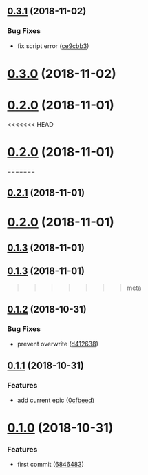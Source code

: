 <a name="0.3.1"></a>
## [0.3.1](https://github.com/TalkingData/rxloop-meta/compare/v0.3.0...v0.3.1) (2018-11-02)


### Bug Fixes

* fix script error ([ce9cbb3](https://github.com/TalkingData/rxloop-meta/commit/ce9cbb3))



<a name="0.3.0"></a>
# [0.3.0](https://github.com/TalkingData/rxloop-meta/compare/v0.2.1...v0.3.0) (2018-11-02)



<a name="0.2.0"></a>
# [0.2.0](https://github.com/TalkingData/rxloop-meta/compare/v0.1.2...v0.2.0) (2018-11-01)



<<<<<<< HEAD
<a name="0.2.0"></a>
# [0.2.0](https://github.com/TalkingData/rxloop-meta/compare/v0.1.2...v0.2.0) (2018-11-01)
=======
<a name="0.2.1"></a>
## [0.2.1](https://github.com/TalkingData/rxloop-meta/compare/v0.1.3...v0.2.1) (2018-11-01)



<a name="0.2.0"></a>
# [0.2.0](https://github.com/TalkingData/rxloop-meta/compare/v0.1.3...v0.2.0) (2018-11-01)



<a name="0.1.3"></a>
## [0.1.3](https://github.com/TalkingData/rxloop-meta/compare/v0.1.2...v0.1.3) (2018-11-01)



<a name="0.1.3"></a>
## [0.1.3](https://github.com/TalkingData/rxloop-meta/compare/v0.1.2...v0.1.3) (2018-11-01)
>>>>>>> meta



<a name="0.1.2"></a>
## [0.1.2](https://github.com/TalkingData/rxloop-meta/compare/v0.1.1...v0.1.2) (2018-10-31)


### Bug Fixes

* prevent overwrite ([d412638](https://github.com/TalkingData/rxloop-meta/commit/d412638))



<a name="0.1.1"></a>
## [0.1.1](https://github.com/TalkingData/rxloop-meta/compare/v0.1.0...v0.1.1) (2018-10-31)


### Features

* add current epic ([0cfbeed](https://github.com/TalkingData/rxloop-meta/commit/0cfbeed))



<a name="0.1.0"></a>
# [0.1.0](https://github.com/TalkingData/rxloop-meta/compare/6846483...v0.1.0) (2018-10-31)


### Features

* first commit ([6846483](https://github.com/TalkingData/rxloop-meta/commit/6846483))



